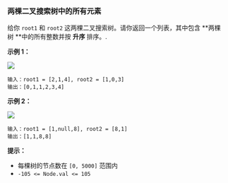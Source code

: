 ### 两棵二叉搜索树中的所有元素 ###
给你 `root1` 和 `root2` 这两棵二叉搜索树。请你返回一个列表，其中包含 **两棵树 **中的所有整数并按 **升序** 排序。.



**示例 1：**

![](https://assets.leetcode-cn.com/aliyun-lc-upload/uploads/2019/12/29/q2-e1.png)

```
输入：root1 = [2,1,4], root2 = [1,0,3]
输出：[0,1,1,2,3,4]
```

**示例 2：**

![](https://assets.leetcode-cn.com/aliyun-lc-upload/uploads/2019/12/29/q2-e5-.png)

```
输入：root1 = [1,null,8], root2 = [8,1]
输出：[1,1,8,8]
```



**提示：**

* 每棵树的节点数在 `[0, 5000]` 范围内
* `-105 <= Node.val <= 105`


